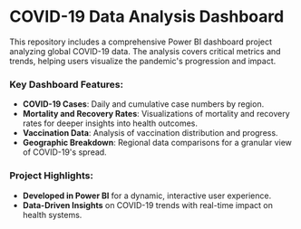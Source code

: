 # COVID-19 Data Analysis Dashboard

This repository includes a comprehensive Power BI dashboard project analyzing global COVID-19 data. The analysis covers critical metrics and trends, helping users visualize the pandemic's progression and impact.

### Key Dashboard Features:
- **COVID-19 Cases**: Daily and cumulative case numbers by region.
- **Mortality and Recovery Rates**: Visualizations of mortality and recovery rates for deeper insights into health outcomes.
- **Vaccination Data**: Analysis of vaccination distribution and progress.
- **Geographic Breakdown**: Regional data comparisons for a granular view of COVID-19's spread.

### Project Highlights:
- **Developed in Power BI** for a dynamic, interactive user experience.
- **Data-Driven Insights** on COVID-19 trends with real-time impact on health systems.

